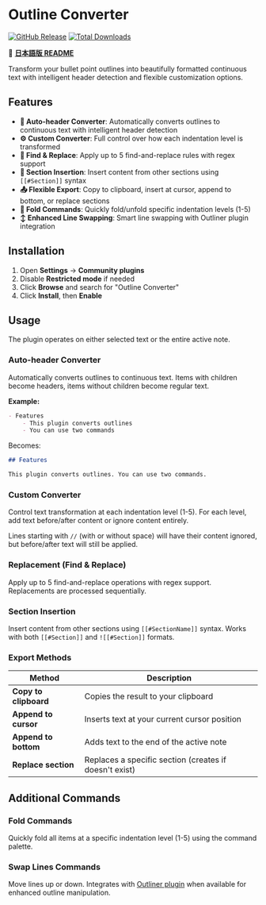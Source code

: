 # Outline Converter

[![GitHub Release](https://img.shields.io/github/v/release/masaki39/outline-converter?sort=semver&label=latest&logo=github&color=%237c3aed)](https://github.com/masaki39/outline-converter/releases/latest) [![Total Downloads](https://img.shields.io/badge/dynamic/json?logo=obsidian&url=https%3A%2F%2Fraw.githubusercontent.com%2Fobsidianmd%2Fobsidian-releases%2Fmaster%2Fcommunity-plugin-stats.json&query=%24%5B%22outline-converter%22%5D.downloads&label=total%20downloads&color=%237c3aed)](https://obsidian.md/plugins?id=outline-converter)

📖 **[日本語版 README](./README_ja.md)**

Transform your bullet point outlines into beautifully formatted continuous text with intelligent header detection and flexible customization options.

## Features

- **🤖 Auto-header Converter**: Automatically converts outlines to continuous text with intelligent header detection
- **⚙️ Custom Converter**: Full control over how each indentation level is transformed
- **🔄 Find & Replace**: Apply up to 5 find-and-replace rules with regex support
- **📝 Section Insertion**: Insert content from other sections using `[[#Section]]` syntax
- **📤 Flexible Export**: Copy to clipboard, insert at cursor, append to bottom, or replace sections
- **📁 Fold Commands**: Quickly fold/unfold specific indentation levels (1-5)
- **↕️ Enhanced Line Swapping**: Smart line swapping with Outliner plugin integration

## Installation

1. Open **Settings** → **Community plugins**
2. Disable **Restricted mode** if needed
3. Click **Browse** and search for "Outline Converter"
4. Click **Install**, then **Enable**

## Usage

The plugin operates on either selected text or the entire active note.

### Auto-header Converter

Automatically converts outlines to continuous text. Items with children become headers, items without children become regular text.

**Example:**

```markdown
- Features
	- This plugin converts outlines
	- You can use two commands
```

Becomes:

```markdown
## Features

This plugin converts outlines. You can use two commands.
```

### Custom Converter

Control text transformation at each indentation level (1-5). For each level, add text before/after content or ignore content entirely.

Lines starting with `//` (with or without space) will have their content ignored, but before/after text will still be applied.

### Replacement (Find & Replace)

Apply up to 5 find-and-replace operations with regex support. Replacements are processed sequentially.

### Section Insertion

Insert content from other sections using `[[#SectionName]]` syntax. Works with both `[[#Section]]` and `![[#Section]]` formats.

### Export Methods

| Method | Description |
|--------|-------------|
| **Copy to clipboard** | Copies the result to your clipboard |
| **Append to cursor** | Inserts text at your current cursor position |
| **Append to bottom** | Adds text to the end of the active note |
| **Replace section** | Replaces a specific section (creates if doesn't exist) |

## Additional Commands

### Fold Commands

Quickly fold all items at a specific indentation level (1-5) using the command palette.

### Swap Lines Commands

Move lines up or down. Integrates with [Outliner plugin](https://github.com/vslinko/obsidian-outliner) when available for enhanced outline manipulation.
